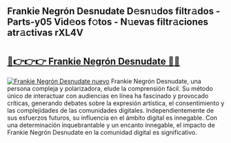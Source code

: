 ## Frankie Negrón Desnudate D𝚎sn𝚞dos filtr𝚊dos - Parts-y05 Vid𝚎os f𝚘tos - N𝚞evas filtr𝚊ciones atr𝚊ctivas rXL4V

# <h2><a href="http://mbbo74g.tromn.icu/?c=Frankie+Negr%c3%b3n+Desnudate">🔗👉👉👉 Frankie Negrón Desnudate 🔗🔗</a></h2>

[![Frankie Negrón Desnudate nuevo](https://i.imgur.com/pEAQMta.gif)](http://mbbo74g.tromn.icu/?c=Frankie+Negr%c3%b3n+Desnudate)
Frankie Negrón Desnudate, una persona compleja y polarizadora, elude la comprensión fácil. Su método único de interactuar con audiencias en línea ha fascinado y provocado críticas, generando debates sobre la expresión artística, el consentimiento y las complejidades de las comunidades digitales. Independientemente de sus esfuerzos futuros, su influencia en el ámbito digital es innegable. Con una determinación inquebrantable y un encanto innegable, el impacto de Frankie Negrón Desnudate en la comunidad digital es significativo.
